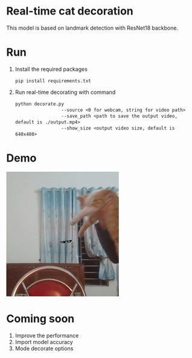 # Real-time cat decoration
This model is based on landmark detection with ResNet18 backbone.

# Run
1. Install the required packages
   ```
   pip install requirements.txt
   ```
2. Run real-time decorating with command
   ```
   python decorate.py 
                    --source <0 for webcam, string for video path>
                    --save_path <path to save the output video, default is ./output.mp4>
                    --show_size <output video size, default is 640x480>
   ```

# Demo
![demo](demo/output.gif)

# Coming soon
1. Improve the performance
2. Import model accuracy
3. Mode decorate options